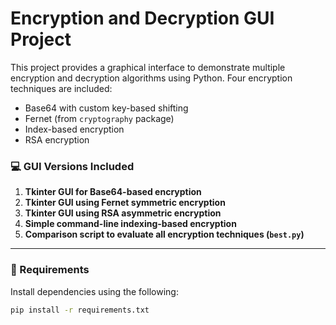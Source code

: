 # Encryption and Decryption GUI Project

This project provides a graphical interface to demonstrate multiple encryption and decryption algorithms using Python. Four encryption techniques are included:

- Base64 with custom key-based shifting
- Fernet (from `cryptography` package)
- Index-based encryption
- RSA encryption

### 💻 GUI Versions Included

1. **Tkinter GUI for Base64-based encryption**
2. **Tkinter GUI using Fernet symmetric encryption**
3. **Tkinter GUI using RSA asymmetric encryption**
4. **Simple command-line indexing-based encryption**
5. **Comparison script to evaluate all encryption techniques (`best.py`)**

---

### 🔧 Requirements

Install dependencies using the following:

```bash
pip install -r requirements.txt
